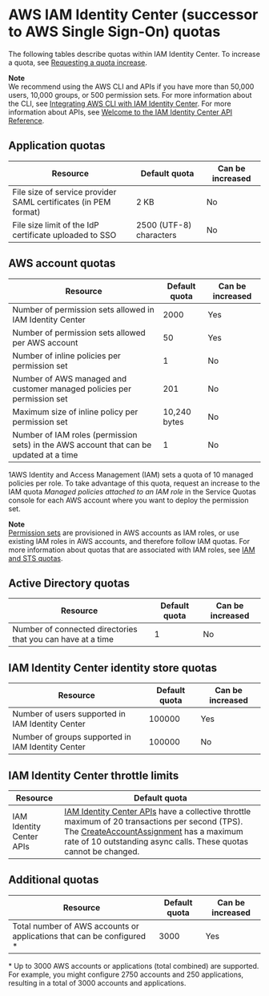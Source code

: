 # AWS IAM Identity Center \(successor to AWS Single Sign\-On\) quotas<a name="limits"></a>

The following tables describe quotas within IAM Identity Center\. To increase a quota, see [Requesting a quota increase](https://docs.aws.amazon.com/servicequotas/latest/userguide/request-quota-increase.html)\.

**Note**  
 We recommend using the AWS CLI and APIs if you have more than 50,000 users, 10,000 groups, or 500 permission sets\. For more information about the CLI, see [Integrating AWS CLI with IAM Identity Center](integrating-aws-cli.md)\. For more information about APIs, see [Welcome to the IAM Identity Center API Reference](https://docs.aws.amazon.com/singlesignon/latest/APIReference/welcome.html)\.

## Application quotas<a name="applicationlimits"></a>


| Resource | Default quota | Can be increased | 
| --- | --- | --- | 
|  File size of service provider SAML certificates \(in PEM format\)  | 2 KB | No | 
| File size limit of the IdP certificate uploaded to SSO | 2500 \(UTF\-8\) characters | No | 

## AWS account quotas<a name="awsaccountlimits"></a>


| Resource | Default quota | Can be increased | 
| --- | --- | --- | 
| Number of permission sets allowed in IAM Identity Center | 2000 | Yes | 
| Number of permission sets allowed per AWS account  | 50 | Yes | 
| Number of inline policies per permission set | 1 | No | 
| Number of AWS managed and customer managed policies per permission set | 201 | No | 
| Maximum size of inline policy per permission set | 10,240 bytes | No | 
|  Number of IAM roles \(permission sets\) in the AWS account that can be updated at a time  | 1 | No | 

1AWS Identity and Access Management \(IAM\) sets a quota of 10 managed policies per role\. To take advantage of this quota, request an increase to the IAM quota *Managed policies attached to an IAM role* in the Service Quotas console for each AWS account where you want to deploy the permission set\. 

**Note**  
[Permission sets](permissionsetsconcept.md) are provisioned in AWS accounts as IAM roles, or use existing IAM roles in AWS accounts, and therefore follow IAM quotas\. For more information about quotas that are associated with IAM roles, see [IAM and STS quotas](https://docs.aws.amazon.com/IAM/latest/UserGuide/reference_iam-quotas.html)\. 

## Active Directory quotas<a name="connecteddirectorylimits"></a>


| Resource | Default quota | Can be increased | 
| --- | --- | --- | 
|  Number of connected directories that you can have at a time  | 1 | No | 

## IAM Identity Center identity store quotas<a name="ssodirectorylimits"></a>


| Resource | Default quota | Can be increased | 
| --- | --- | --- | 
|  Number of users supported in IAM Identity Center  | 100000 | Yes | 
| Number of groups supported in IAM Identity Center | 100000 | No | 

## IAM Identity Center throttle limits<a name="ssothrottlelimits"></a>


| Resource | Default quota | 
| --- | --- | 
| IAM Identity Center APIs | [IAM Identity Center APIs](https://docs.aws.amazon.com/singlesignon/latest/APIReference/API_Operations.html) have a collective throttle maximum of 20 transactions per second \(TPS\)\. The [CreateAccountAssignment](https://docs.aws.amazon.com/singlesignon/latest/APIReference/API_CreateAccountAssignment.html) has a maximum rate of 10 outstanding async calls\. These quotas cannot be changed\. | 

## Additional quotas<a name="additionallimits"></a>


| Resource | Default quota | Can be increased | 
| --- | --- | --- | 
|  Total number of AWS accounts or applications that can be configured \*  | 3000 | Yes | 

\* Up to 3000 AWS accounts or applications \(total combined\) are supported\. For example, you might configure 2750 accounts and 250 applications, resulting in a total of 3000 accounts and applications\. 
